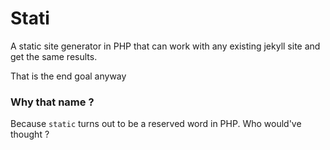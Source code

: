 
# Stati

A static site generator in PHP that can work with any existing jekyll site and get the same results.

That is the end goal anyway

### Why that name ?

Because `static` turns out to be a reserved word in PHP. Who would've thought ?
